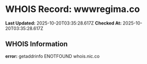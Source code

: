 # WHOIS Record: wwwregima.co

**Last Updated:** 2025-10-20T03:35:28.617Z
**Checked At:** 2025-10-20T03:35:28.617Z

## WHOIS Information

**error:** getaddrinfo ENOTFOUND whois.nic.co

